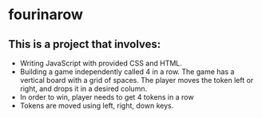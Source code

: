 # fourinarow
## This is a project that involves:
* Writing JavaScript with provided CSS and HTML.
* Building a game independently called 4 in a row. The game has a vertical board with a grid of spaces. The player moves the token left or right, and drops it in a desired column.
* In order to win, player needs to get 4 tokens in a row
* Tokens are moved using left, right, down keys.
